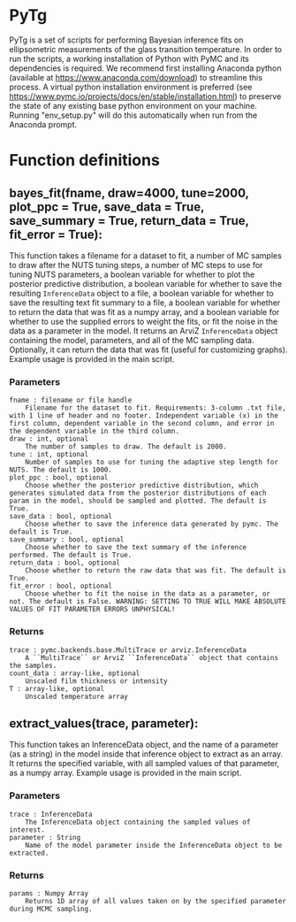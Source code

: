 # PyTg

PyTg is a set of scripts for performing Bayesian inference fits on ellipsometric measurements of the glass transition temperature. In order to run the scripts, a working installation of Python with PyMC and its dependencies is required. We recommend first installing Anaconda python (available at https://www.anaconda.com/download) to streamline this process. A virtual python installation environment is preferred (see https://www.pymc.io/projects/docs/en/stable/installation.html) to preserve the state of any existing base python environment on your machine. Running "env_setup.py" will do this automatically when run from the Anaconda prompt.

# Function definitions

## bayes_fit(fname, draw=4000, tune=2000, plot_ppc = True, save_data = True, save_summary = True, return_data = True, fit_error = True):

This function takes a filename for a dataset to fit, a number of MC samples to draw after the NUTS tuning steps, a number of MC steps to use for tuning NUTS parameters, a boolean variable for whether to plot the posterior predictive distribution, a boolean variable for whether to save the resulting ``InferenceData`` object to a file, a boolean variable for whether to save the resulting text fit summary to a file, a boolean variable for whether to return the data that was fit as a numpy array, and a boolean variable for whether to use the supplied errors to weight the fits, or fit the noise in the data as a parameter in the model. It returns an ArviZ ``InferenceData`` object containing the model, parameters, and all of the MC sampling data. Optionally, it can return the data that was fit (useful for customizing graphs). Example usage is provided in the main script.

### Parameters  

    fname : filename or file handle  
        Filename for the dataset to fit. Requirements: 3-column .txt file, with 1 line of header and no footer. Independent variable (x) in the first column, dependent variable in the second column, and error in the dependent variable in the third column.       
    draw : int, optional  
        The number of samples to draw. The default is 2000.  
    tune : int, optional  
        Number of samples to use for tuning the adaptive step length for NUTS. The default is 1000.  
    plot_ppc : bool, optional  
        Choose whether the posterior predictive distribution, which generates simulated data from the posterior distributions of each param in the model, should be sampled and plotted. The default is True.  
    save_data : bool, optional  
        Choose whether to save the inference data generated by pymc. The default is True.  
    save_summary : bool, optional  
        Choose whether to save the text summary of the inference performed. The default is True.  
    return_data : bool, optional  
        Choose whether to return the raw data that was fit. The default is True.  
    fit_error : bool, optional  
        Choose whether to fit the noise in the data as a parameter, or not. The default is False. WARNING: SETTING TO TRUE WILL MAKE ABSOLUTE VALUES OF FIT PARAMETER ERRORS UNPHYSICAL!  
        
 ### Returns  
 
    trace : pymc.backends.base.MultiTrace or arviz.InferenceData  
        A ``MultiTrace`` or ArviZ ``InferenceData`` object that contains the samples.  
    count_data : array-like, optional  
        Unscaled film thickness or intensity  
    T : array-like, optional  
        Unscaled temperature array

## extract_values(trace, parameter):  

This function takes an InferenceData object, and the name of a parameter (as a string) in the model inside that inference object to extract as an array. It returns the specified variable, with all sampled values of that parameter, as a numpy array. Example usage is provided in the main script.

### Parameters  
    trace : InferenceData  
        The InferenceData object containing the sampled values of interest.  
    parameter : String  
        Name of the model parameter inside the InferenceData object to be extracted.  

### Returns  
    params : Numpy Array  
        Returns 1D array of all values taken on by the specified parameter during MCMC sampling.
